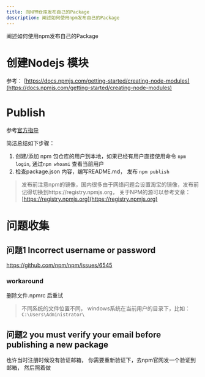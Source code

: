 ```yaml
---
title: 向NPM仓库发布自己的Package
description: 阐述如何使用npm发布自己的Package
---
```


阐述如何使用npm发布自己的Package

# 创建Nodejs 模块
参考： [https://docs.npmjs.com/getting-started/creating-node-modules](https://docs.npmjs.com/getting-started/creating-node-modules)
# Publish

参考[官方指导](https://docs.npmjs.com/getting-started/publishing-npm-packages)

简洁总结如下步骤：
1. 创建/添加 npm 包仓库的用户到本地，如果已经有用户直接使用命令 `npm login`,  通过`npm whoami` 查看当前用户
2. 检查package.json 内容，编写README.md， 发布 `npm publish`

> 发布前注意npm的镜像，国内很多由于网络问题会设置淘宝的镜像，发布前记得切换到https://registry.npmjs.org， 关于NPM的源可以参考文章：[https://registry.npmjs.org](https://registry.npmjs.org)
# 问题收集

## 问题1 Incorrect username or password
https://github.com/npm/npm/issues/6545
### workaround
删除文件.npmrc 后重试
> 不同系统的文件位置不同， windows系统在当前用户的目录下，比如：`C:\Users\Administrator\`

## 问题2 you must verify your email before publishing a new package
也许当时注册时候没有验证邮箱， 你需要重新验证下，去npm官网发一个验证到邮箱， 然后照着做